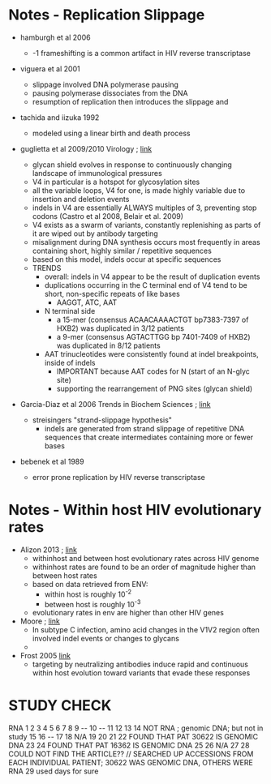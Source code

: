 # Notes - Replication Slippage 

- hamburgh et al 2006 
    - -1 frameshifting is a common artifact in HIV reverse transcriptase 

- viguera et al 2001
    - slippage involved DNA polymerase pausing 
    - pausing polymerase dissociates from the DNA 
    - resumption of replication then introduces the slippage and 

- tachida and iizuka 1992 
    - modeled using a linear birth and death process 

- guglietta et al 2009/2010 Virology     ;   [link](https://reader.elsevier.com/reader/sd/pii/S0042682209008150?token=2E6D3FB76CC6164C1F79D1757C0D12649BD17CE86D0210B6AC4C48CE380FC3F39698625FE5D3D06BB9E49C5D68C8AB93)
    - glycan shield evolves in response to continuously changing landscape of immunological pressures
    - V4 in particular is a hotspot for glycosylation sites 
    - all the variable loops, V4 for one, is made highly variable due to insertion and deletion events 
    - indels in V4 are essentially ALWAYS multiples of 3, preventing stop codons (Castro et al 2008, Belair et al. 2009)
    - V4 exists as a swarm of variants, constantly replenishing as parts of it are wiped out by antibody targeting 
    - misalignment during DNA synthesis occurs most frequently in areas containing short, highly similar / repetitive sequences 
    - based on this model, indels occur at specific sequences 
    - TRENDS 
        - overall: indels in V4 appear to be the result of duplication events 
        - duplications occurring in the C terminal end of V4 tend to be short, non-specific repeats of like bases
            - AAGGT, ATC, AAT  
        - N terminal side 
            - a 15-mer (consensus ACAACAAAACTGT  bp7383-7397 of HXB2) was duplicated in 3/12 patients 
            - a 9-mer (consensus AGTACTTGG bp 7401-7409 of HXB2) was duplicated in 8/12 patients 
        - AAT trinucleotides were consistently found at indel breakpoints, inside of indels
            - IMPORTANT because AAT codes for N (start of an N-glyc site)
            - supporting the rearrangement of PNG sites (glycan shield)
        
        
- Garcia-Diaz et al 2006 Trends in Biochem Sciences    ; [link](https://www.sciencedirect.com/science/article/pii/S0968000406000582)
    - streisingers "strand-slippage hypothesis" 
        - indels are generated from strand slippage of repetitive DNA sequences that create intermediates containing more or fewer bases 




- bebenek et al 1989 
    - error prone replication by HIV reverse transcriptase 


# Notes - Within host HIV evolutionary rates 

- Alizon 2013 ; [link](https://retrovirology.biomedcentral.com/articles/10.1186/1742-4690-10-49)
    - withinhost and between host evolutionary rates across HIV genome 
    - withinhost rates are found to be an order of magnitude higher than between host rates 
    - based on data retrieved from ENV:
        - within host is roughly 10<sup>-2 </sup>
        - between host is roughly 10<sup>-3</sup>
    - evolutionary rates in env are higher than other HIV genes 
- Moore ; [link](https://journals.plos.org/plospathogens/article?id=10.1371/journal.ppat.1000598)
    - In subtype C infection, amino acid changes in the V1V2 region often involved indel events or changes to glycans 
    - 
- Frost 2005 [link](https://www.pnas.org/content/pnas/102/51/18514.full.pdf)
    - targeting by neutralizing antibodies induce rapid and continuous within host evolution toward variants that evade these responses





# STUDY CHECK  

RNA
1
2
3
4
5
6
7
8
9 -- 
10 -- 
11
12
13
14 NOT RNA ; genomic DNA; but not in study 
15
16 -- 
17
18 N/A 
19 
20
21
22 FOUND THAT PAT 30622 IS GENOMIC DNA
23 
24 FOUND THAT PAT 16362 IS GENOMIC DNA 
25
26 N/A
27 
28 COULD NOT FIND THE ARTICLE?? // SEARCHED UP ACCESSIONS FROM EACH INDIVIDUAL PATIENT; 30622 WAS GENOMIC DNA, OTHERS WERE RNA 
29 used days for sure





